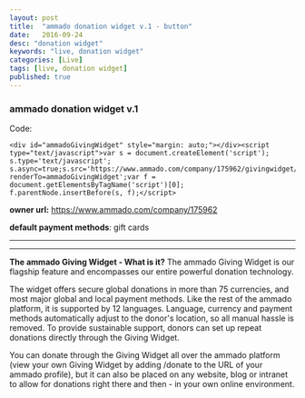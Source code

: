 ```yaml
---
layout: post
title:  "ammado donation widget v.1 - button"
date:   2016-09-24
desc: "donation widget"
keywords: "live, donation widget"
categories: [Live]
tags: [live, donation widget]
published: true
---
```


### ammado donation widget v.1


Code:

```
<div id="ammadoGivingWidget" style="margin: auto;"></div><script type="text/javascript">var s = document.createElement('script'); s.type='text/javascript'; s.async=true;s.src='https://www.ammado.com/company/175962/givingwidget/embed.js?renderTo=ammadoGivingWidget';var f = document.getElementsByTagName('script')[0]; f.parentNode.insertBefore(s, f);</script>

```

__owner url:__ https://www.ammado.com/company/175962

__default payment methods__: gift cards

___



<div id="ammadoGivingWidget"></div><script type="text/javascript">var s = document.createElement('script'); s.type='text/javascript'; s.async=true;s.src='https://www.ammado.com/company/175962/givingwidget/embed.js?renderTo=ammadoGivingWidget';var f = document.getElementsByTagName('script')[0]; f.parentNode.insertBefore(s, f);</script>


___

__The ammado Giving Widget - What is it?__
The ammado Giving Widget is our flagship feature and encompasses our entire powerful donation technology.

The widget offers secure global donations in more than 75 currencies, and most major global and local payment methods. Like the rest of the ammado platform, it is supported by 12 languages. Language, currency and payment methods automatically adjust to the donor's location, so all manual hassle is removed. To provide sustainable support, donors can set up repeat donations directly through the Giving Widget.

You can donate through the Giving Widget all over the ammado platform (view your own Giving Widget by adding /donate to the URL of your ammado profile), but it can also be placed on any website, blog or intranet to allow for donations right there and then - in your own online environment.
